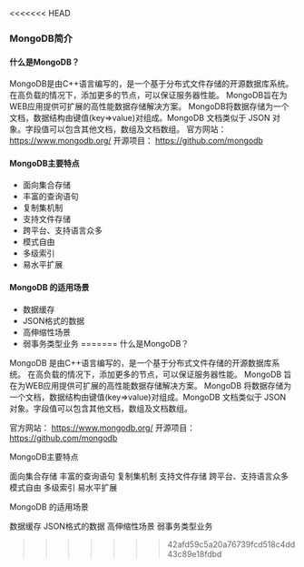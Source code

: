 <<<<<<< HEAD
### MongoDB简介
#### 什么是MongoDB？
MongoDB是由C++语言编写的，是一个基于分布式文件存储的开源数据库系统。
在高负载的情况下，添加更多的节点，可以保证服务器性能。
MongoDB旨在为WEB应用提供可扩展的高性能数据存储解决方案。
MongoDB将数据存储为一个文档，数据结构由键值(key=>value)对组成。MongoDB 文档类似于 JSON 对象。字段值可以包含其他文档，数组及文档数组。
官方网站： https://www.mongodb.org/
开源项目： https://github.com/mongodb

#### MongoDB主要特点
- 面向集合存储
- 丰富的查询语句
- 复制集机制
- 支持文件存储
- 跨平台、支持语言众多
- 模式自由
- 多级索引
- 易水平扩展

#### MongoDB 的适用场景
- 数据缓存
- JSON格式的数据
- 高伸缩性场景
- 弱事务类型业务
=======
什么是MongoDB？

MongoDB 是由C++语言编写的，是一个基于分布式文件存储的开源数据库系统。
在高负载的情况下，添加更多的节点，可以保证服务器性能。
MongoDB 旨在为WEB应用提供可扩展的高性能数据存储解决方案。
MongoDB 将数据存储为一个文档，数据结构由键值(key=>value)对组成。MongoDB 文档类似于 JSON 对象。字段值可以包含其他文档，数组及文档数组。

官方网站： https://www.mongodb.org/
开源项目： https://github.com/mongodb
 
MongoDB主要特点

面向集合存储
丰富的查询语句
复制集机制
支持文件存储
跨平台、支持语言众多
模式自由
多级索引
易水平扩展



MongoDB 的适用场景

数据缓存
JSON格式的数据
高伸缩性场景
弱事务类型业务
>>>>>>> 42afd59c5a20a76739fcd518c4dd43c89e18fdbd



